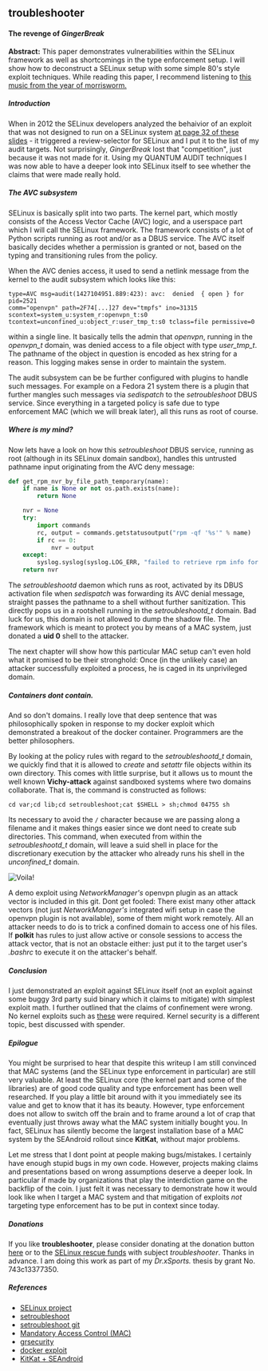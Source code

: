 ##                     troubleshooter

####          The revenge of _GingerBreak_

__Abstract:__ This paper demonstrates vulnerabilities within the
SELinux framework as well as shortcomings in the type enforcement setup.
I will show how to deconstruct a SELinux setup with some simple 80's style
exploit techniques. While reading this paper, I recommend listening
to [this music from the year of morrisworm.](https://www.youtube.com/watch?v=ufERJEdcfAY)

##### Introduction

When in 2012 the SELinux developers analyzed the behaivior of an exploit
that was not designed to run on a SELinux system [at page 32 of these slides](http://selinuxproject.org/~seandroid/slides/LinuxConNA2012-SEAndroid.pdf) - it
triggered  a review-selector for SELinux and I put it to the list of my audit
targets. Not surprisingly, _GingerBreak_ lost that "competition", just because
it was not made for it. Using my QUANTUM AUDIT techniques I was now able to have
a deeper look into SELinux itself to see whether the claims that were made
really hold.


##### The AVC subsystem

SELinux is basically split into two parts. The kernel part, which mostly
consists of the Access Vector Cache (AVC) logic, and a userspace part which
I will call the SELinux framework. The framework consists of a lot of Python
scripts running as root and/or as a DBUS service. The AVC itself basically
decides whether a permission is granted or not, based on the typing and
transitioning rules from the policy.

When the AVC denies access, it used to send a netlink message from the kernel
to the audit subsystem which looks like this:

```
type=AVC msg=audit(1427104951.889:423): avc:  denied  { open } for  pid=2521
comm="openvpn" path=2F74[...]27 dev="tmpfs" ino=31315
scontext=system_u:system_r:openvpn_t:s0
tcontext=unconfined_u:object_r:user_tmp_t:s0 tclass=file permissive=0
```
within a single line. It basically tells the admin that _openvpn_, running
in the *openvpn_t* domain, was denied access to a file object with type
*user_tmp_t*. The pathname of the object in question is encoded as hex string
for a reason. This logging makes sense in order to maintain the system.

The audit subsystem can be be further configured with plugins to handle such
messages. For example on a Fedora 21 system there is a plugin that further
mangles such messages via _sedispatch_ to the _setroubleshoot_ DBUS service.
Since everything in a targeted policy is safe due to type enforcement MAC
(which we will break later), all this runs as root of course.

##### Where is my mind?

Now lets have a look on how this _setroubleshoot_ DBUS service, running as
root (although in its SELinux domain sandbox), handles this untrusted pathname
input originating from the AVC deny message:

```Python
def get_rpm_nvr_by_file_path_temporary(name):
    if name is None or not os.path.exists(name):
        return None

    nvr = None
    try:
        import commands
        rc, output = commands.getstatusoutput("rpm -qf '%s'" % name)
        if rc == 0:
            nvr = output
    except:
        syslog.syslog(syslog.LOG_ERR, "failed to retrieve rpm info for %s" % name)
    return nvr
```

The _setroubleshootd_ daemon which runs as root, activated by its DBUS
activation file when _sedispatch_ was forwarding its AVC denial message,
straight passes the pathname to a shell without further sanitization. This
directly pops us in a rootshell running in the *setroubleshootd_t* domain.
Bad luck for us, this domain is not allowed to dump the shadow file. The
framework which is meant to protect you by means of a MAC system, just
donated a __uid 0__ shell to the attacker.

The next chapter will show how this particular MAC setup can't even hold
what it promised to be their stronghold: Once (in the unlikely case) an
attacker successfully exploited a process, he is caged in its unprivileged
domain.


##### Containers dont contain.

And so don't domains. I really love that deep sentence that was philosophically
spoken in response to my docker exploit which demonstrated a breakout of the
docker container. Programmers are the better philosophers.

By looking at the policy rules with regard to the *setroubleshootd_t* domain,
we quickly find that it is allowed to *create* and *setattr* file objects within
its own directory. This comes with little surprise, but it allows us to mount
the well known __Vichy-attack__ against sandboxed systems where two domains
collaborate. That is, the command is constructed as follows:

```
cd var;cd lib;cd setroubleshoot;cat $SHELL > sh;chmod 04755 sh
```
Its necessary to avoid the `/` character because we are passing
along a filename and it makes things easier since we dont need
to create sub directories. This command, when executed from within
the *setroubleshootd_t* domain, will leave a suid shell in place
for the discretionary execution by the attacker who already runs
his shell in the *unconfined_t* domain.

![Voila!](https://github.com/stealth/troubleshooter/blob/master/troubleshooter.jpg)

A demo exploit using _NetworkManager's_ openvpn plugin as an attack vector is
included in this git. Dont get fooled: There exist many other
attack vectors (not just _NetworkManager's_ integrated wifi setup in case
the openvpn plugin is not available), some of
them might work remotely. All an attacker needs to do is to trick a confined
domain to access one of his files. If **polkit** has rules to just allow
active or console sessions to access the attack vector, that is not an
obstacle either: just put it to the target user's *.bashrc* to execute
it on the attacker's behalf.

##### Conclusion

I just demonstrated an exploit against SELinux itself (not an exploit
against some buggy 3rd party suid binary which it claims to mitigate)
with simplest exploit math. I further outlined that the claims of confinement
were wrong.
No kernel exploits such as [these](http://grsecurity.net/~spender/exploits/) were required. Kernel security is a different topic, best discussed with spender.

##### Epilogue

You might be surprised to hear that despite this writeup I am
still convinced that MAC systems (and the SELinux type enforcement
in particular) are still very valuable. At least the SELinux core (the
kernel part and some of the libraries) are of good code quality and
type enforcement has been well researched. If you play a little bit
around with it you immediately see its value and get to know that
it has its beauty. However, type enforcement does not allow to switch
off the brain and to frame around a lot of crap that eventually just throws
away what the MAC system initially bought you.
In fact, SELinux has silently become the largest installation base of a MAC
system by the SEAndroid rollout since __KitKat__, without major problems.

Let me stress that I dont point at people making bugs/mistakes. I certainly
have enough stupid bugs in my own code. However, projects making claims
and presentations based on wrong assumptions deserve a deeper look. In
particular if made by organizations that play the interdiction game on
the backflip of the coin.
I just felt it was necessary to demonstrate how it would look like when I
target a MAC system and that mitigation of exploits _not_ targeting type
enforcement has to be put in context since today.

##### Donations

If you like __troubleshooter__, please consider donating at the
donation button [here](https://c-skills.blogspot.com)
or to the [SELinux rescue funds](https://supporters.eff.org/donate) with
subject _troubleshooter_.
Thanks in advance. I am doing this work as part of my _Dr.xSports._
thesis by grant No. 743c13377350.

##### References

* [SELinux project](http://selinuxproject.org/page/Main_Page)
* [setroubleshoot](https://fedorahosted.org/setroubleshoot/)
* [setroubleshoot git](https://git.fedorahosted.org/git/setroubleshoot.git)
* [Mandatory Access Control (MAC)](http://en.wikipedia.org/wiki/Mandatory_access_control)
* [grsecurity](https://grsecurity.net)
* [docker exploit](http://stealth.openwall.net/xSports/shocker.c)
* [KitKat + SEAndroid](https://software.intel.com/en-us/android/articles/android-security-customization-with-seandroid)

